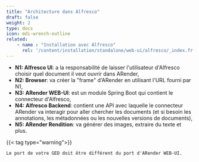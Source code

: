 ```yaml
---
title: "Architecture dans Alfresco"
draft: false
weight: 2
type: docs
icon: mdi-wrench-outline
related:
    - name : "Installation avec Alfresco"
      rel: '/content/installation/standalone/web-ui/alfresco/_index.fr.md'
---
```



* **N1: Alfresco UI**: a la responsabilité de laisser l'utilisateur d'Alfresco choisir quel document il veut ouvrir dans ARender,
* **N2: Browser**: va créer la "frame" d'ARender en utilisant l'URL fourni par N1,
* **N3: ARender WEB-UI**: est un module Spring Boot qui contient le connecteur d'Alfresco,
* **N4: Alfresco Backend**: contient une API avec laquelle le connecteur ARender va interagir pour aller chercher les documents 
(et si besoin les annotations, les métadonnées ou les nouvelles versions de documents),
* **N5: ARender Rendition**: va générer des images, extraire du texte et plus.


{{< tag type="warning">}}

```
Le port de votre GED doit être différent du port d'ARender WEB-UI.
```

